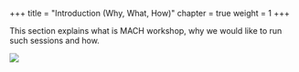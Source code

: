 +++
title = "Introduction (Why, What, How)"
chapter = true
weight = 1
+++

This section explains what is MACH workshop, why we would like to run such sessions and how.

![](/images/introduction/buildnvironment.png)
